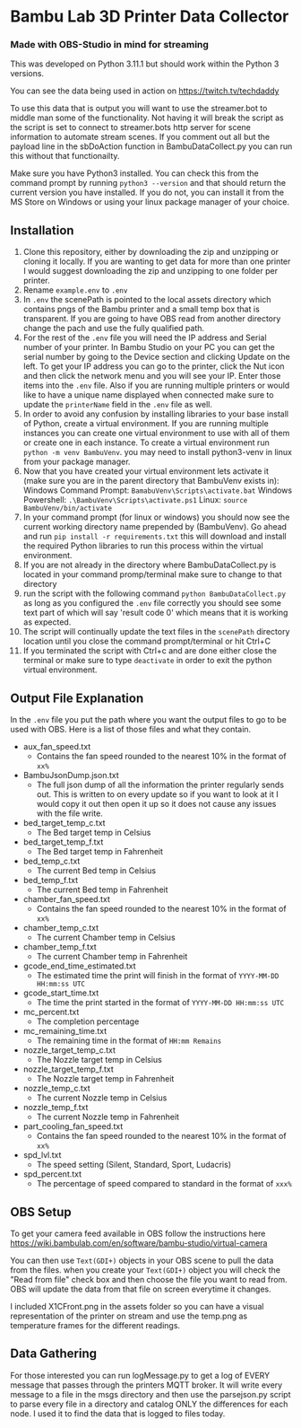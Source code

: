 # Bambu Lab 3D Printer Data Collector
### Made with OBS-Studio in mind for streaming

This was developed on Python 3.11.1 but should work within the Python 3 versions. 

You can see the data being used in action on https://twitch.tv/techdaddy

To use this data that is output you will want to use  the streamer.bot to middle man some of the functionality. Not having it will break the script as the script is set to connect to streamer.bots http server for scene information to automate stream scenes. If you comment out all but the payload line in the sbDoAction function in BambuDataCollect.py you can run this without that functionailty.

Make sure you have Python3 installed. You can check this from the command prompt by running `python3 --version` and that should return the current version you have installed. If you do not, you can install it from the MS Store on Windows or using your linux package manager of your choice. 

## Installation

1. Clone this repository, either by downloading the zip and unzipping or cloning it locally. If you are wanting to get data for more than one printer I would suggest downloading the zip and unzipping to one folder per printer. 
2. Rename `example.env` to `.env` 
3. In `.env` the scenePath is pointed to the local assets directory which contains pngs of the Bambu printer and a small temp box that is transparent. If you are going to have OBS read from another directory change the pach and use the fully qualified path. 
4. For the rest of the `.env` file you will need the IP address and Serial number of your printer. In Bambu Studio on your PC you can get the serial number by going to the Device section and clicking Update on the left. To get your IP address you can go to the printer, click the Nut icon and then click the network menu and you will see your IP. Enter those items into the `.env` file. Also if you are running multiple printers or would like to have a unique name displayed when connected make sure to update the `printerName` field in the `.env` file as well.
5. In order to avoid any confusion by installing libraries to your base install of Python, create a virtual environment. If you are running multiple instances you can create one virtual environment to use with all of them or create one in each instance. To create a virtual environment run `python -m venv BambuVenv`. you may need to install python3-venv in linux from your package manager. 
6. Now that you have created your virtual environment lets activate it (make sure you are in the parent directory that BambuVenv exists in):
    Windows Command Prompt: `BamabuVenv\Scripts\activate.bat`
    Windows Powershell: `.\BambuVenv\Scripts\activate.ps1`
    Linux: `source BambuVenv/bin/activate`
7. In your command prompt (for linux or windows) you should now see the current working directory name prepended by (BambuVenv). Go ahead and run `pip install -r requirements.txt` this will download and install the required Python libraries to run this process within the virtual environment.
8. If you are not already in the directory where BambuDataCollect.py is located in your command promp/terminal make sure to change to that directory
9. run the script with the following command `python BambuDataCollect.py` as long as you configured the `.env` file correctly you should see some text part of which will say 'result code 0' which means that it is working as expected. 
10. The script will continually update the text files in the `scenePath` directory location until you close the command prompt/terminal or hit Ctrl+C
11. If you terminated the script with Ctrl+c and are done either close the terminal or make sure to type `deactivate` in order to exit the python virtual environment. 

## Output File Explanation

In the `.env` file you put the path where you want the output files to go to be used with OBS. Here is a list of those files and what they contain.

- aux_fan_speed.txt
  - Contains the fan speed rounded to the nearest 10% in the format of `xx%`
- BambuJsonDump.json.txt
  - The full json dump of all the information the printer regularly sends out. This is written to on every update so if you want to look at it I would copy it out then open it up so it does not cause any issues with the file write. 
- bed_target_temp_c.txt
  - The Bed target temp in Celsius 
- bed_target_temp_f.txt
  - The Bed target temp in Fahrenheit
- bed_temp_c.txt
  - The current Bed temp in Celsius
- bed_temp_f.txt
  - The current Bed temp in Fahrenheit
- chamber_fan_speed.txt
  - Contains the fan speed rounded to the nearest 10% in the format of `xx%`
- chamber_temp_c.txt
  - The current Chamber temp in Celsius
- chamber_temp_f.txt
  - The current Chamber temp in Fahrenheit
- gcode_end_time_estimated.txt
  - The estimated time the print will finish in the format of `YYYY-MM-DD HH:mm:ss UTC`
- gcode_start_time.txt
  - The time the print started in the format of `YYYY-MM-DD HH:mm:ss UTC`
- mc_percent.txt
  - The completion percentage
- mc_remaining_time.txt
  - The remaining time in the format of `HH:mm Remains`
- nozzle_target_temp_c.txt
  - The Nozzle target temp in Celsius 
- nozzle_target_temp_f.txt
  - The Nozzle target temp in  Fahrenheit
- nozzle_temp_c.txt
  - The current Nozzle temp in Celsius
- nozzle_temp_f.txt
  - The current Nozzle temp in Fahrenheit
- part_cooling_fan_speed.txt
  - Contains the fan speed rounded to the nearest 10% in the format of `xx%`
- spd_lvl.txt
  - The speed setting (Silent, Standard, Sport, Ludacris)
- spd_percent.txt
  - The percentage of speed compared to standard in the format of `xxx%` 


## OBS Setup
 To get your camera feed available in OBS follow the instructions here https://wiki.bambulab.com/en/software/bambu-studio/virtual-camera
 
You can then use `Text(GDI+)` objects in your OBS scene to pull the data from the files. when you create your `Text(GDI+)` object you will check the "Read from file" check box and then choose the file you want to read from. OBS will update the data from that file on screen everytime it changes. 

I included X1CFront.png in the assets folder so you can have a visual representation of the printer on stream and use the temp.png as temperature frames for the different readings. 


## Data Gathering

For those interested you can run logMessage.py to get a log of EVERY message that passes through the printers MQTT broker. 
It will write every message to a file in the msgs directory and then use the parsejson.py script to parse every file in a directory and catalog ONLY the differences for each node. 
I used it to find the data that is logged to files today. 



